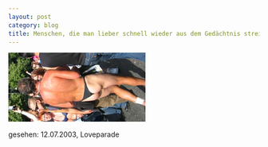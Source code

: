 ```yaml
---
layout: post
category: blog
title: Menschen, die man lieber schnell wieder aus dem Gedächtnis streicht
---
```


![Blog Post Image](/images-blog/old-blogs/IMG_1362.JPG)

gesehen: 12.07.2003, Loveparade
